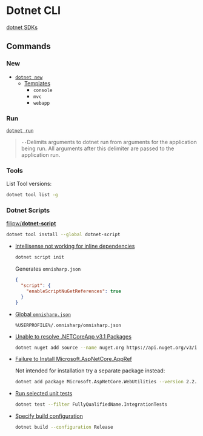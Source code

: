 # Dotnet CLI

[dotnet SDKs](https://dotnet.microsoft.com/download/visual-studio-sdks)

## Commands

### New

* [`dotnet new`](https://docs.microsoft.com/en-us/dotnet/core/tools/dotnet-new)
  * [Templates](https://docs.microsoft.com/en-us/dotnet/core/tools/dotnet-new#arguments)
    * `console`
    * `mvc`
    * `webapp`

### Run

[`dotnet run`](https://docs.microsoft.com/en-us/dotnet/core/tools/dotnet-run)

> `--`Delimits arguments to dotnet run from arguments for the application being run. All arguments after this delimiter are passed to the application run.


### Tools

List Tool versions:

```bash
dotnet tool list -g
```

### Dotnet Scripts

[filipw/**dotnet-script**](https://github.com/filipw/dotnet-script)

```bash
dotnet tool install --global dotnet-script
```


* [Intellisense not working for inline dependencies](https://github.com/filipw/dotnet-script/issues/230)


  ```bash
  dotnet script init
  ```

  Generates `omnisharp.json`

  ```json
  {
    "script": {
      "enableScriptNuGetReferences": true
    }
  }
  ```

* [Global `omnisharp.json`](https://github.com/OmniSharp/omnisharp-roslyn/wiki/Configuration-Options#global-omnisharpjson)

  ```none
  %USERPROFILE%/.omnisharp/omnisharp.json
  ```

* [Unable to resolve .NETCoreApp v3.1 Packages](https://stackoverflow.com/a/71211964/1366033)

  ```bash
  dotnet nuget add source --name nuget.org https://api.nuget.org/v3/index.json
  ```

* [Failure to Install Microsoft.AspNetCore.AppRef](https://stackoverflow.com/q/63872619/1366033)

  Not intended for installation try a separate package instead:

  ```bash
  dotnet add package Microsoft.AspNetCore.WebUtilities --version 2.2.0
  ```

* [Run selected unit tests](https://docs.microsoft.com/en-us/dotnet/core/testing/selective-unit-tests?pivots=xunit)

  ```bash
  dotnet test --filter FullyQualifiedName.IntegrationTests
  ```

* [Specify build configuration](https://docs.microsoft.com/en-us/dotnet/core/tools/dotnet-build)

  ```bash
  dotnet build --configuration Release
  ```
